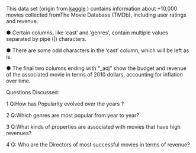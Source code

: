 This data set (origin from [kaggle](https://www.kaggle.com/juzershakir/tmdb-movies-dataset) ) contains information about +10,000 movies collected fromThe Movie Database (TMDb), including user ratings and revenue.

● Certain columns, like ‘cast’ and ‘genres’, contain multiple values separated by pipe (|) characters.

● There are some odd characters in the ‘cast’ column, which will be left as is.

● The final two columns ending with “_adj” show the budget and revenue of the associated movie in terms of 2010 dollars, accounting for inflation over time.

Questions Discussed:

1  Q:How has Popularity evolved over the years ?

2  Q:Which genres are most popular from year to year?

3  Q:What kinds of properties are associated with movies that have high revenues?

4  Q: Who are the Directors of most successful movies in terms of revenue?

